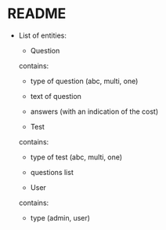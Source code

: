# README

* List of entities:

  - Question

  contains:
    - type of question (abc, multi, one)
    - text of question
    - answers (with an indication of the cost)

  - Test

  contains:
    - type of test (abc, multi, one)
    - questions list

  - User

  contains:
  - type (admin, user)